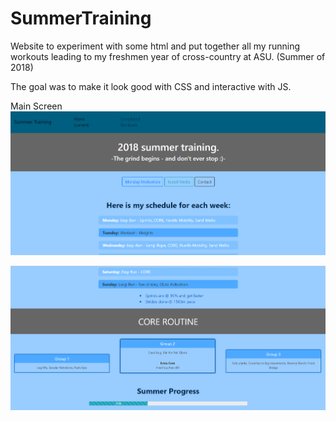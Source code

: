 # SummerTraining
Website to experiment with some html and put together all my running workouts leading to my freshmen year of cross-country at ASU. (Summer of 2018)

The goal was to make it look good with CSS and interactive with JS.

Main Screen
![Main Screen](https://github.com/jdicke/SummerTraining/blob/master/images/main_screen.png)

![Main Screen 2](https://github.com/jdicke/SummerTraining/blob/master/images/main_screen_2.png)
